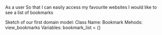 As a user
So that I can easily access my favourite websites
I would like to see a list of bookmarks

Sketch of our first domain model:
Class Name: Bookmark
Mehods: view_bookmarks
Variables: bookmark_list = {}

